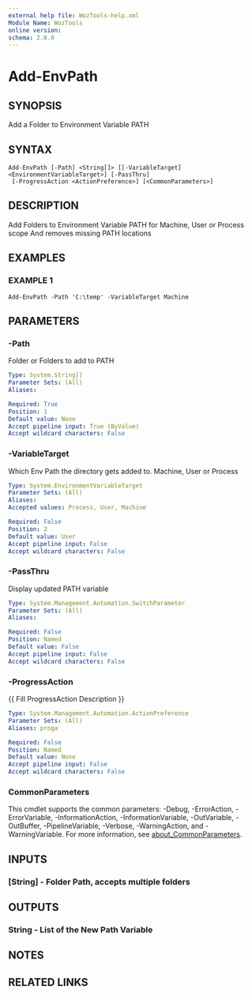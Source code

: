 ```yaml
---
external help file: WozTools-help.xml
Module Name: WozTools
online version:
schema: 2.0.0
---
```


# Add-EnvPath

## SYNOPSIS
Add a Folder to Environment Variable PATH

## SYNTAX

```
Add-EnvPath [-Path] <String[]> [[-VariableTarget] <EnvironmentVariableTarget>] [-PassThru]
 [-ProgressAction <ActionPreference>] [<CommonParameters>]
```

## DESCRIPTION
Add Folders to Environment Variable PATH for Machine, User or Process scope
And removes missing PATH locations

## EXAMPLES

### EXAMPLE 1
```
Add-EnvPath -Path 'C:\temp' -VariableTarget Machine
```

## PARAMETERS

### -Path
Folder or Folders to add to PATH

```yaml
Type: System.String[]
Parameter Sets: (All)
Aliases:

Required: True
Position: 1
Default value: None
Accept pipeline input: True (ByValue)
Accept wildcard characters: False
```

### -VariableTarget
Which Env Path the directory gets added to.
Machine, User or Process

```yaml
Type: System.EnvironmentVariableTarget
Parameter Sets: (All)
Aliases:
Accepted values: Process, User, Machine

Required: False
Position: 2
Default value: User
Accept pipeline input: False
Accept wildcard characters: False
```

### -PassThru
Display updated PATH variable

```yaml
Type: System.Management.Automation.SwitchParameter
Parameter Sets: (All)
Aliases:

Required: False
Position: Named
Default value: False
Accept pipeline input: False
Accept wildcard characters: False
```

### -ProgressAction
{{ Fill ProgressAction Description }}

```yaml
Type: System.Management.Automation.ActionPreference
Parameter Sets: (All)
Aliases: proga

Required: False
Position: Named
Default value: None
Accept pipeline input: False
Accept wildcard characters: False
```

### CommonParameters
This cmdlet supports the common parameters: -Debug, -ErrorAction, -ErrorVariable, -InformationAction, -InformationVariable, -OutVariable, -OutBuffer, -PipelineVariable, -Verbose, -WarningAction, and -WarningVariable. For more information, see [about_CommonParameters](http://go.microsoft.com/fwlink/?LinkID=113216).

## INPUTS

### [String] - Folder Path, accepts multiple folders
## OUTPUTS

### String - List of the New Path Variable
## NOTES

## RELATED LINKS
